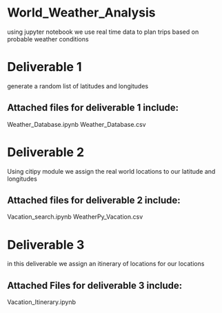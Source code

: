 # World_Weather_Analysis
using jupyter notebook we use real time data to plan trips based on probable weather conditions
# Deliverable 1 
generate a random list of latitudes and longitudes
## Attached files for deliverable 1 include:
Weather_Database.ipynb
Weather_Database.csv
# Deliverable 2 
Using citipy module we assign the real world locations to our latitude and longitudes
## Attached files for deliverable 2 include:
Vacation_search.ipynb
WeatherPy_Vacation.csv
# Deliverable 3
in this deliverable we assign an itinerary of locations for our locations
## Attached Files for deliverable 3 include:
Vacation_Itinerary.ipynb
